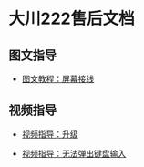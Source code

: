 
# 大川222售后文档

## 图文指导

- [图文教程：屏幕接线](screen-circuit)

## 视频指导

- [视频指导：升级](video-upgrade)

- [视频指导：无法弹出键盘输入](video-input)

